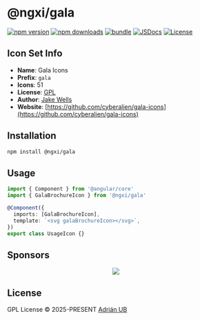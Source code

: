 # @ngxi/gala

[![npm version][npm-version-src]][npm-version-href]
[![npm downloads][npm-downloads-src]][npm-downloads-href]
[![bundle][bundle-src]][bundle-href]
[![JSDocs][jsdocs-src]][jsdocs-href]
[![License][license-src]][license-href]

## Icon Set Info

- **Name**: Gala Icons
- **Prefix**: `gala`
- **Icons**: 51
- **License**: [GPL](https://github.com/cyberalien/gala-icons/blob/main/LICENSE)
- **Author**: [Jake Wells](https://github.com/cyberalien/gala-icons)
- **Website**: [https://github.com/cyberalien/gala-icons](https://github.com/cyberalien/gala-icons)

## Installation

```sh
npm install @ngxi/gala
```

## Usage

```ts
import { Component } from '@angular/core'
import { GalaBrochureIcon } from '@ngxi/gala'

@Component({
  imports: [GalaBrochureIcon],
  template: `<svg galaBrochureIcon></svg>`,
})
export class UsageIcon {}
```

## Sponsors

<p align="center">
  <a href="https://cdn.jsdelivr.net/gh/adrian-ub/static/sponsors.svg">
    <img src='https://cdn.jsdelivr.net/gh/adrian-ub/static/sponsors.svg'/>
  </a>
</p>

## License

GPL License © 2025-PRESENT [Adrián UB](https://github.com/adrian-ub)

<!-- Badges -->

[npm-version-src]: https://img.shields.io/npm/v/@ngxi/gala?style=flat&colorA=080f12&colorB=1fa669
[npm-version-href]: https://npmjs.com/package/@ngxi/gala
[npm-downloads-src]: https://img.shields.io/npm/dm/@ngxi/gala?style=flat&colorA=080f12&colorB=1fa669
[npm-downloads-href]: https://npmjs.com/package/@ngxi/gala
[bundle-src]: https://img.shields.io/bundlephobia/minzip/@ngxi/gala?style=flat&colorA=080f12&colorB=1fa669&label=minzip
[bundle-href]: https://bundlephobia.com/result?p=@ngxi/gala
[license-src]: https://img.shields.io/npm/l/@ngxi/gala?style=flat&colorA=080f12&colorB=1fa669
[license-href]: https://github.com/adrian-ub/ngxi/blob/main/LICENSE
[jsdocs-src]: https://img.shields.io/badge/jsdocs-reference-080f12?style=flat&colorA=080f12&colorB=1fa669
[jsdocs-href]: https://www.jsdocs.io/package/@ngxi/gala
